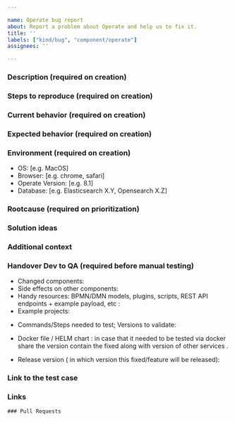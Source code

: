 ```yaml
---

name: Operate bug report
about: Report a problem about Operate and help us to fix it.
title: ''
labels: ["kind/bug", "component/operate"]
assignees: ''

---
```


### Description (required on creation)

<!-- A clear and concise description of what the problem/bug is about and what is the current behavior. -->

### Steps to reproduce (required on creation)

<!-- Make a list of steps here -->

### Current behavior (required on creation)

<!-- Describe the erroneous behavior after the reproduction steps are applied. Attach screenshots, a screen recording, or other files that can help. -->

### Expected behavior (required on creation)
<!-- In comparison to the current behavior, describe what should happen instead for the product to work correctly -->

### Environment (required on creation)

<!-- Please provide details about the environment you were in when the problem occurred. -->
- OS: [e.g. MacOS]
- Browser: [e.g. chrome, safari]
- Operate Version: [e.g. 8.1]
- Database: [e.g. Elasticsearch X.Y, Opensearch X.Z]


### Rootcause (required on prioritization)

### Solution ideas

### Additional context
<!-- Please add any other context about the problem. Here you can also provide us some data that you used while the bug happen like **json** file or specific **BPMN**. -->

### Handover Dev to QA (required before manual testing)

<!--As a team, we have settled on a checklist to remind the DRI what information to provide to help the QA Engineer perform a frictionless and targeted QA test. The information requested by the checklist can be added before review/moving the ticket to the QA test column as a comment on the ticket.-->
- Changed components:
- Side effects on other components:
- Handy resources:
  BPMN/DMN models, plugins, scripts, REST API endpoints + example payload, etc :
  <!-- Add here -->
- Example projects:

<!-- Add here -->
- Commands/Steps needed to test; Versions to validate:

<!-- Add here -->
- Docker file / HELM chart : in case that it needed to be tested via docker share the version contain the fixed along with version of other services .

<!--elasticsearch: 16.2.2
identitiy:alpha3
zeebe:alpha3
Operate:alpha3
tasklist:alpha3-->
- Release version ( in which version this fixed/feature will be released):

<!-- Add here -->

### Link to the test case

<!-- please add test case link for this bug if there is any if not after testing QA will  create a test case for it and add it here. -->

### Links

<!--
- https://jira.camunda.com/browse/SUPPORT-12398
-->

```[tasklist]
### Pull Requests
```